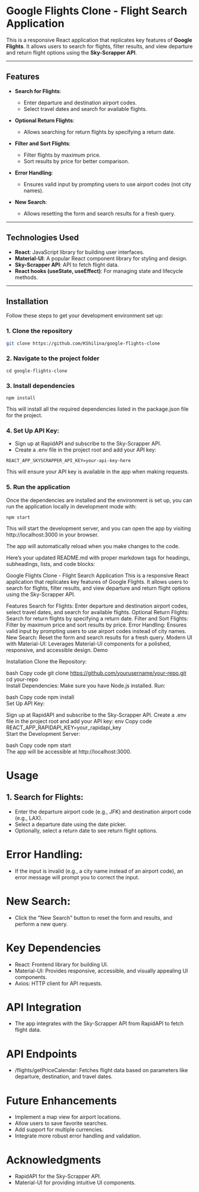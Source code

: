 
# Google Flights Clone - Flight Search Application

This is a responsive React application that replicates key features of **Google Flights**. It allows users to search for flights, filter results, and view departure and return flight options using the **Sky-Scrapper API**.

---

## Features

- **Search for Flights**: 
  - Enter departure and destination airport codes.
  - Select travel dates and search for available flights.
  
- **Optional Return Flights**: 
  - Allows searching for return flights by specifying a return date.
  
- **Filter and Sort Flights**: 
  - Filter flights by maximum price.
  - Sort results by price for better comparison.
  
- **Error Handling**: 
  - Ensures valid input by prompting users to use airport codes (not city names).
  
- **New Search**: 
  - Allows resetting the form and search results for a fresh query.

---

## Technologies Used

- **React**: JavaScript library for building user interfaces.
- **Material-UI**: A popular React component library for styling and design.
- **Sky-Scrapper API**: API to fetch flight data.
- **React hooks (useState, useEffect)**: For managing state and lifecycle methods.
  
---

## Installation

Follow these steps to get your development environment set up:

### 1. Clone the repository

```bash
git clone https://github.com/KShilina/google-flights-clone

```
### 2. Navigate to the project folder
```
cd google-flights-clone

```
### 3. Install dependencies
```
npm install
```
This will install all the required dependencies listed in the package.json file for the project.

### 4. Set Up API Key:
* Sign up at RapidAPI and subscribe to the Sky-Scrapper API.
* Create a .env file in the project root and add your API key:

```
REACT_APP_SKYSCRAPPER_API_KEY=your-api-key-here
```
This will ensure your API key is available in the app when making requests.

### 5. Run the application
Once the dependencies are installed and the environment is set up, you can run the application locally in development mode with:

```
npm start
```
This will start the development server, and you can open the app by visiting http://localhost:3000 in your browser.

The app will automatically reload when you make changes to the code.


Here’s your updated README.md with proper markdown tags for headings, subheadings, lists, and code blocks:

Google Flights Clone - Flight Search Application
This is a responsive React application that replicates key features of Google Flights. It allows users to search for flights, filter results, and view departure and return flight options using the Sky-Scrapper API.

Features
Search for Flights: Enter departure and destination airport codes, select travel dates, and search for available flights.
Optional Return Flights: Search for return flights by specifying a return date.
Filter and Sort Flights: Filter by maximum price and sort results by price.
Error Handling: Ensures valid input by prompting users to use airport codes instead of city names.
New Search: Reset the form and search results for a fresh query.
Modern UI with Material-UI: Leverages Material-UI components for a polished, responsive, and accessible design.
Demo

Installation
Clone the Repository:

bash
Copy code
git clone https://github.com/yourusername/your-repo.git  
cd your-repo  
Install Dependencies:
Make sure you have Node.js installed. Run:

bash
Copy code
npm install  
Set Up API Key:

Sign up at RapidAPI and subscribe to the Sky-Scrapper API.
Create a .env file in the project root and add your API key:
env
Copy code
REACT_APP_RAPIDAPI_KEY=your_rapidapi_key  
Start the Development Server:

bash
Copy code
npm start  
The app will be accessible at http://localhost:3000.

# Usage
## 1. Search for Flights:

* Enter the departure airport code (e.g., JFK) and destination airport code (e.g., LAX).
* Select a departure date using the date picker.
* Optionally, select a return date to see return flight options.

# Error Handling:

* If the input is invalid (e.g., a city name instead of an airport code), an error message will prompt you to correct the input.
# New Search:

* Click the "New Search" button to reset the form and results, and perform a new query.



# Key Dependencies
* React: Frontend library for building UI.
* Material-UI: Provides responsive, accessible, and visually appealing UI components.
* Axios: HTTP client for API requests.


# API Integration
* The app integrates with the Sky-Scrapper API from RapidAPI to fetch flight data.

# API Endpoints
* /flights/getPriceCalendar: Fetches flight data based on parameters like departure, destination, and travel dates.


# Future Enhancements
* Implement a map view for airport locations.
* Allow users to save favorite searches.
* Add support for multiple currencies.
* Integrate more robust error handling and validation.

# Acknowledgments
* RapidAPI for the Sky-Scrapper API.
* Material-UI for providing intuitive UI components.


